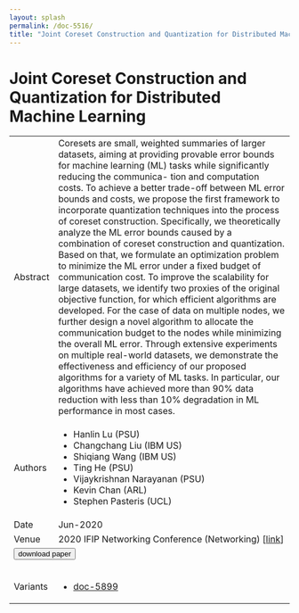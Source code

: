 ```yaml
---
layout: splash
permalink: /doc-5516/
title: "Joint Coreset Construction and Quantization for Distributed Machine Learning"
---
```


# Joint Coreset Construction and Quantization for Distributed Machine Learning

<table>
    <tbody>
    <tr>
        <td>Abstract</td>
        <td>Coresets are small, weighted summaries of larger datasets, aiming at providing provable error bounds for machine learning (ML) tasks while significantly reducing the communica- tion and computation costs. To achieve a better trade-off between ML error bounds and costs, we propose the first framework to incorporate quantization techniques into the process of coreset construction. Specifically, we theoretically analyze the ML error bounds caused by a combination of coreset construction and quantization. Based on that, we formulate an optimization problem to minimize the ML error under a fixed budget of communication cost. To improve the scalability for large datasets, we identify two proxies of the original objective function, for which efficient algorithms are developed. For the case of data on multiple nodes, we further design a novel algorithm to allocate the communication budget to the nodes while minimizing the overall ML error. Through extensive experiments on multiple real-world datasets, we demonstrate the effectiveness and efficiency of our proposed algorithms for a variety of ML tasks. In particular, our algorithms have achieved more than 90% data reduction with less than 10% degradation in ML performance in most cases.</td>
    </tr>
    <tr>
        <td>Authors</td>
        <td>
            <ul>
                <li>Hanlin Lu (PSU)</li>
                <li>Changchang Liu (IBM US)</li>
                <li>Shiqiang Wang (IBM US)</li>
                <li>Ting He (PSU)</li>
                <li>Vijaykrishnan Narayanan (PSU)</li>
                <li>Kevin Chan (ARL)</li>
                <li>Stephen Pasteris (UCL)</li>
            </ul>
        </td>
    </tr>
    <tr>
        <td>Date</td>
        <td>Jun-2020</td>
    </tr>
    <tr>
        <td>Venue</td>
        <td>2020 IFIP Networking Conference (Networking) [<a href="https://ieeexplore.ieee.org/document/9142757">link</a>]</td>
    </tr>
        <tr>
            <td colspan="2">
                <form method="get" action="https://ieeexplore.ieee.org/document/9142757">
                    <button type="submit">download paper</button>
                </form>
            </td>
        </tr>
        <tr>
            <td>Variants</td>
            <td>
                <ul>
                    <li><a href="\doc-5899\">doc-5899</a></li>
                </ul>
            </td>
        </tr>
    </tbody>
</table>
